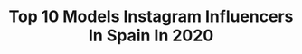 ---
title: Top 10 Models Instagram Influencers In Spain In 2020
description: >-
  Find top models Instagram influencers in Spain in 2020. Most popular hashtags: #photooftheday #fashion #sunday #girl.
platform: Instagram
profiles:
  - username: "kukimarieta"
    fullname: >-
      María De Paco - KUKI M 👑
    location: "Spain"
    followers: 21781
    engagement: 1177
    commentsToLikes: 0.056733
    id: ck5qbx03ynsfn0i116n2bbonn
    verified: false
    hashtags: "#colores, #blanco, #negro, #verde"
  - username: "mirgaeva_galinkaofficial"
    fullname: >-
      Galina Mirgaeva
    location: "Spain"
    followers: 21123
    engagement: 692
    commentsToLikes: 0.074727
    id: ck0u276j0z07o0i19ymk18pot
    verified: false
    hashtags: "#plant, #moda, #bikini, #mirgaevabikini"
  - username: "sarita_me_myself"
    fullname: >-
      Sara ❤️
    location: "Spain"
    followers: 30599
    engagement: 571
    commentsToLikes: 0.060443
    id: ckap72oopidpw0i786v19bm29
    verified: false
    hashtags: "#covid, #joyas, #bikinilife, #oleo"
  - username: "rebel_neda"
    fullname: >-
      Rebel Neda❤️👸🏻
    location: "Spain"
    followers: 22960
    engagement: 600
    commentsToLikes: 0.063565
    id: ck9weh4x8k8s10j789nwdxjas
    verified: false
    hashtags: "#pinkoutfit, #festivalfashion, #sunset, #pretty"
  - username: "lidiasantosofficial"
    fullname: >-
      Lidia Santos
    location: "Spain"
    followers: 69569
    engagement: 464
    commentsToLikes: 0.053943
    id: ck0w759csbtnd0i19n8ac1c0x
    verified: true
    hashtags: "#moments, #onelife, #timetofly, #girls"
  - username: "carlotaaaatorres"
    fullname: >-
      CARLOTA TORRES
    location: "Spain"
    followers: 343036
    engagement: 1449
    commentsToLikes: 0.043240
    id: ck6trapwpxweo0j7135qv1pg8
    verified: false
    hashtags: "#sheingals, #yobailodesdecasa, #shein"
  - username: "nataliacarameloiglesias"
    fullname: >-
      Иαϯαʆία Ƈαɾαʍεʆσ Iɡʆεƨιαƨ
    location: "Spain"
    followers: 26794
    engagement: 485
    commentsToLikes: 0.105467
    id: ckaoz8welkvzu0i78tclx9iwm
    verified: false
    hashtags: ""
  - username: "anamoyacalzado"
    fullname: >-
      Ana Moya
    location: "Spain"
    followers: 395800
    engagement: 364
    commentsToLikes: 0.083498
    id: ck0tzcrvppu4d0i19uqcc23j3
    verified: true
    hashtags: "#quanticlo, #ad"
  - username: "jaimeastrain"
    fullname: >-
      Jaime Astrain
    location: "Spain"
    followers: 170960
    engagement: 728
    commentsToLikes: 0.019270
    id: ck5hgue2z4t2a0i11eg9dufq1
    verified: true
    hashtags: "#confinamiento, #sunday, #clonchallenge, #simba"
  - username: "rubenr.c_"
    fullname: >-
      🆁🆄🅱é🅽 🆁🅰🅼🅾🆂
    location: "Spain"
    followers: 14301
    engagement: 792
    commentsToLikes: 0.068722
    id: ckap18yl9tk600i78u2utimuq
    verified: false
    hashtags: "#hombresguapos, #gominolas, #camisashombre, #estilounico"
---